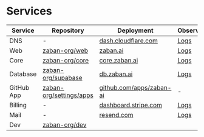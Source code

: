 
# Services

| Service  | Repository | Deployment | Observability 
| -------- | ---------- | ----------- | ----------- 
| DNS | - | [dash.cloudflare.com](https://dash.cloudflare.com/3fdc57d9c28cf7f48aac59bb47c02b0b/zaban.ai/dns/records) | [Logs](https://dash.cloudflare.com/3fdc57d9c28cf7f48aac59bb47c02b0b/zaban.ai/analytics/traffic) | -
| Web | [zaban-org/web](https://github.com/zaban-org/web) | [zaban.ai](https://cloud.zaban.ai/project/swkkggc04kgccw8g8osokscc/beta/application/jgcco884c8gc0co0w4gc0sks/deployment) | [Logs](https://cloud.zaban.ai/project/swkkggc04kgccw8g8osokscc/beta/application/jgcco884c8gc0co0w4gc0sks/logs) 
| Core | [zaban-org/core](https://github.com/zaban-org/core) | [core.zaban.ai](https://cloud.zaban.ai/project/swkkggc04kgccw8g8osokscc/beta/application/gcwgksc0gws84c4c88soggs4/deployment) | [Logs](https://cloud.zaban.ai/project/swkkggc04kgccw8g8osokscc/beta/application/gcwgksc0gws84c4c88soggs4/logs) 
| Database | [zaban-org/supabase](https://github.com/zaban-org/supabase) | [db.zaban.ai](https://cloud.zaban.ai/project/swkkggc04kgccw8g8osokscc/beta/service/k0so0s4wkko08k4oo8c0sckw) | [Logs](https://cloud.zaban.ai/project/swkkggc04kgccw8g8osokscc/beta/service/k0so0s4wkko08k4oo8c0sckw#logs) 
| GitHub App | [zaban-org/settings/apps](https://github.com/organizations/zaban-org/settings/apps) | [github.com/apps/zaban-ai](https://github.com/apps/zaban-ai/installations/select_target) | -
| Billing | - | [dashboard.stripe.com](https://dashboard.stripe.com/test/dashboard) | [Logs](https://dashboard.stripe.com/test/payments) 
| Mail | - | [resend.com](https://resend.com/emails) | [Logs](https://resend.com/logs) 
| Dev | [zaban-org/dev](https://github.com/zaban-org/dev) |
